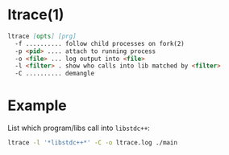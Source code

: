 # ltrace(1)

```markdown
ltrace [opts] [prg]
  -f .......... follow child processes on fork(2)
  -p <pid> .... attach to running process
  -o <file> ... log output into <file>
  -l <filter> . show who calls into lib matched by <filter>
  -C .......... demangle
```

# Example

List which program/libs call into `libstdc++`:
```bash
ltrace -l '*libstdc++*' -C -o ltrace.log ./main
```
